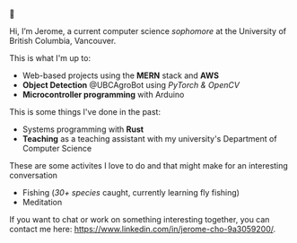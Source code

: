 👋 

Hi, I’m Jerome, a current computer science *sophomore* at the University of British Columbia, Vancouver. 

This is what I'm up to: 

- Web-based projects using the **MERN** stack and **AWS**
- **Object Detection** @UBCAgroBot using *PyTorch & OpenCV*
- **Microcontroller programming** with Arduino 

This is some things I've done in the past: 

- Systems programming with **Rust**
- **Teaching** as a teaching assistant with my university's Department of Computer Science

These are some activites I love to do and that might make for an interesting conversation 

- Fishing (*30+ species* caught, currently learning fly fishing) 
- Meditation 

If you want to chat or work on something interesting together, you can contact me here: 
https://www.linkedin.com/in/jerome-cho-9a3059200/. 

<!---
jeromecho/jeromecho is a ✨ special ✨ repository because its `README.md` (this file) appears on your GitHub profile.
You can click the Preview link to take a look at your changes.
--->
